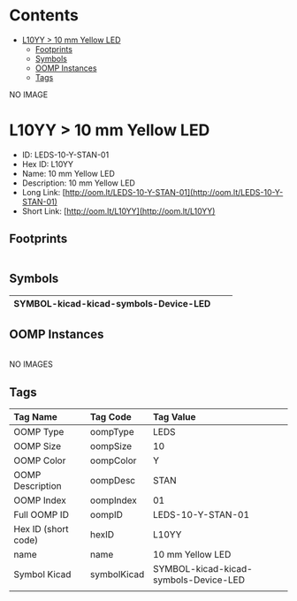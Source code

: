 



Contents
========

* [L10YY > 10 mm Yellow LED](#l10yy--10-mm-yellow-led)
	* [Footprints](#footprints)
	* [Symbols](#symbols)
	* [OOMP Instances](#oomp-instances)
	* [Tags](#tags)
  
NO IMAGE  
# L10YY > 10 mm Yellow LED

- ID: LEDS-10-Y-STAN-01
- Hex ID: L10YY
- Name: 10 mm Yellow LED
- Description: 10 mm Yellow LED
- Long Link: [http://oom.lt/LEDS-10-Y-STAN-01](http://oom.lt/LEDS-10-Y-STAN-01)
- Short Link: [http://oom.lt/L10YY](http://oom.lt/L10YY)

## Footprints
  

||||
| :--- | :--- | :--- |

## Symbols
  

|![]()<br>SYMBOL-kicad-kicad-symbols-Device-LED|||
| :--- | :--- | :--- |

## OOMP Instances
  

||||
| :--- | :--- | :--- |
  
NO IMAGES  
## Tags
  

|Tag Name|Tag Code|Tag Value|
| :--- | :--- | :--- |
|OOMP Type|oompType|LEDS|
|OOMP Size|oompSize|10|
|OOMP Color|oompColor|Y|
|OOMP Description|oompDesc|STAN|
|OOMP Index|oompIndex|01|
|Full OOMP ID|oompID|LEDS-10-Y-STAN-01|
|Hex ID (short code)|hexID|L10YY|
|name|name|10 mm Yellow LED|
|Symbol Kicad|symbolKicad|SYMBOL-kicad-kicad-symbols-Device-LED|
||||
